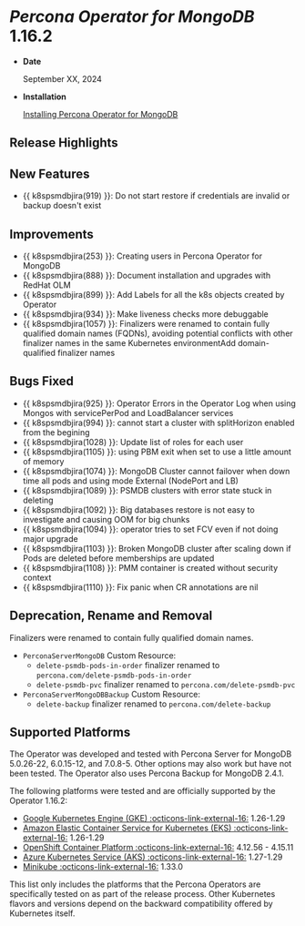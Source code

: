 # *Percona Operator for MongoDB* 1.16.2

* **Date**

    September XX, 2024

* **Installation**

    [Installing Percona Operator for MongoDB](../System-Requirements.md#installation-guidelines)

## Release Highlights

## New Features

* {{ k8spsmdbjira(919) }}: Do not start restore if credentials are invalid or backup doesn't exist

## Improvements

* {{ k8spsmdbjira(253) }}: Creating users in Percona Operator for MongoDB
* {{ k8spsmdbjira(888) }}: Document installation and upgrades with RedHat OLM
* {{ k8spsmdbjira(899) }}: Add Labels for all the k8s objects created by Operator
* {{ k8spsmdbjira(934) }}: Make liveness checks more debuggable
* {{ k8spsmdbjira(1057) }}: Finalizers were renamed to contain fully qualified domain names (FQDNs), avoiding potential conflicts with other finalizer names in the same Kubernetes environmentAdd domain-qualified finalizer names

## Bugs Fixed

* {{ k8spsmdbjira(925) }}: Operator Errors in the Operator Log when using Mongos with servicePerPod and LoadBalancer services
* {{ k8spsmdbjira(994) }}: cannot start a cluster with splitHorizon enabled from the begining
* {{ k8spsmdbjira(1028) }}: Update list of roles for each user
* {{ k8spsmdbjira(1105) }}: using PBM exit when set to use a little amount of memory
* {{ k8spsmdbjira(1074) }}: MongoDB Cluster cannot failover when down time all pods and using mode External (NodePort and LB)
* {{ k8spsmdbjira(1089) }}: PSMDB clusters with error state stuck in deleting
* {{ k8spsmdbjira(1092) }}: Big databases restore is not easy to investigate and causing OOM for big chunks
* {{ k8spsmdbjira(1094) }}: operator tries to set FCV even if not doing major upgrade
* {{ k8spsmdbjira(1103) }}: Broken MongoDB cluster after scaling down if Pods are deleted before memberships are updated
* {{ k8spsmdbjira(1108) }}: PMM container is created without security context
* {{ k8spsmdbjira(1110) }}: Fix panic when CR annotations are nil

## Deprecation, Rename and Removal

Finalizers were renamed to contain fully qualified domain names.

* `PerconaServerMongoDB` Custom Resource:
    * `delete-psmdb-pods-in-order` finalizer renamed to `percona.com/delete-psmdb-pods-in-order`
    * `delete-psmdb-pvc` finalizer renamed to `percona.com/delete-psmdb-pvc`
* `PerconaServerMongoDBBackup` Custom Resource:
    * `delete-backup` finalizer renamed to `percona.com/delete-backup`

## Supported Platforms

The Operator was developed and tested with Percona Server for MongoDB 5.0.26-22,
6.0.15-12, and 7.0.8-5. Other options may also work but have not been tested. The
Operator also uses Percona Backup for MongoDB 2.4.1.

The following platforms were tested and are officially supported by the Operator
1.16.2:

* [Google Kubernetes Engine (GKE) :octicons-link-external-16:](https://cloud.google.com/kubernetes-engine) 1.26-1.29
* [Amazon Elastic Container Service for Kubernetes (EKS) :octicons-link-external-16:](https://aws.amazon.com) 1.26-1.29
* [OpenShift Container Platform :octicons-link-external-16:](https://www.redhat.com/en/technologies/cloud-computing/openshift) 4.12.56 - 4.15.11
* [Azure Kubernetes Service (AKS) :octicons-link-external-16:](https://azure.microsoft.com/en-us/services/kubernetes-service/) 1.27-1.29
* [Minikube :octicons-link-external-16:](https://github.com/kubernetes/minikube) 1.33.0

This list only includes the platforms that the Percona Operators are specifically tested on as part of the release process. Other Kubernetes flavors and versions depend on the backward compatibility offered by Kubernetes itself.
